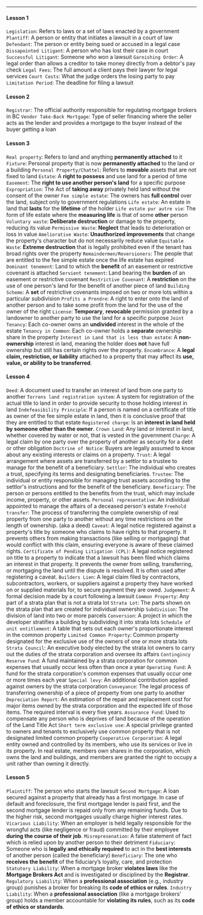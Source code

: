 ***
#### Lesson 1
`Legislation`: Refers to laws or a set of laws enacted by a government
`Plantiff`: A person or entity that initiates a lawsuit in a court of law
`Defendant`: The person or entity being sued or accused in a legal case
`Dissapointed Litigant`: A person who has lost their case in court
`Successful Litigant`: Someone who won a lawsuit
`Garnishing Order`: A legal order than allows a creditor to take money directly from a debtor's pay check
`Legal Fees`: The full amount a client pays their lawyer for legal services
`Court Costs`: What the judge orders the losing party to pay
`Limitation Period`: The deadline for filing a lawsuit

#### Lesson 2
`Registrar`: The official authority responsible for regulating mortgage brokers in BC
`Vendor Take-Back Mortgage`: Type of seller financing where the seller acts as the lender and provides a mortgage to the buyer instead of  the buyer getting a loan

#### Lesson 3
`Real property`: Refers to land and anything **permanently attached** to it
`Fixture`: Personal property that is now **permanently attached** to the land or a building
`Personal Property/Chattel`: Refers to **movable** assets that are not fixed to land
`Estate`: A **right to possess** and use land for a period of time
`Easement`: The **right to use another person's land** for a specific purpose
`Expropriation`: The Act of **taking away** privately held land without the consent of the owner
`Fee simple estate`: The owners has **full control** over the land, subject only to government regulations
`Life estate`: An estate in land that **lasts** for the **lifetime** of the holder
`Life estate pur autre vie`: The form of life estate where the **measuring life** is that of some **other** person
`Voluntary waste`: **Deliberate destruction** or damage to the property, reducing its value
`Permissive Waste`: **Neglect** that leads to deterioration or loss in value
`Ameliorative Waste`: **Unauthorized improvements** that change the property's character but do not necessarily reduce value
`Equitable Waste`: **Extreme destruction** that is legally prohibited even if the tenant has broad rights over the property
`Remaindermen/Reversioners`: The people that are entitled to the fee simple estate once the life estate has expired
`Dominant tenement`: Land to which the **benefit** of an easement or restrictive covenant is attached
`Servient tenement`: Land bearing the **burden** of an easement or restrictive covenant
`Restrictive Covenant`: A **restriction** on the use of one person's land for the benefit of another piece of land
`Building Scheme`: A **set** of restrictive covenants imposed on two or more lots within a particular subdivision
`Profits a Prendre`: A right to enter onto the land of another person and to take some profit from the land for the use of the owner of the right
`License`: **Temporary**, **revocable** permission granted by a landowner to another party to use the land for a specific purpose
`Joint Tenancy`: Each co-owner owns an **undivided** interest in the whole of the estate
`Tenancy in Common`: Each co-owner holds a **separate** ownership share in the property
`Interest in Land that is less than estate`: A **non-ownership** interest in land, meaning the holder does **not** have full ownership but still has certain rights over the property.
`Encumbrance`: A **legal claim, restriction, or liability** attached to a property that may affect its **use, value, or ability to be transferred**.

#### Lesson 4
`Deed`: A document used to transfer an interest of land from one party to another
`Torrens land registration system`: A system for registration of the actual title to land in order to provide security to those holding interest in land
`Indefeasibility Principle`: If a person is named on a certificate of title as owner of the fee simple estate in land, then it is conclusive proof that they are entitled to that estate
`Registered charge`: Is an **interest in land held by someone other than the owner**. 
`Crown Land`: Any land or interest in land, whether covered by water or not, that is vested in the government
`Charge`: A legal claim by one party over the property of another as security for a debt or other obligation
`Doctrine of Notice`: Buyers are legally assumed to know about any existing interests or claims on a property.
`Trust`: A legal arrangement where assets are transferred by a settlor to a trustee to manage for the benefit of a beneficiary.
`Settlor`: The individual who creates a trust, specifying its terms and designating beneficiaries.
`Trustee`: The individual or entity responsible for managing trust assets according to the settlor's instructions and for the benefit of the beneficiary.
`Beneficiary`: The person or persons entitled to the benefits from the trust, which may include income, property, or other assets.
`Personal representative`: An individual appointed to manage the affairs of a deceased person's estate
`Freehold transfer`: The process of transferring the complete ownership of real property from one party to another without any time restrictions on the length of ownership. (aka a deed)
`Caveat`: A legal notice registered against a property's title by someone who claims to have rights to that property. It prevents others from making transactions (like selling or mortgaging) that would conflict with this claim, ensuring everyone is aware of these claimed rights.
`Certificate of Pending Litigation (CPL)`: A legal notice registered on title to a property to indicate that a lawsuit has been filed which claims an interest in that property. It prevents the owner from selling, transferring, or mortgaging the land until the dispute is resolved. It is often used after registering a caveat.
`Builders Lien`: A legal claim filed by contractors, subcontractors, workers, or suppliers against a property they have worked on or supplied materials for, to secure payment they are owed.
`Judgement`: A formal decision made by a court following a lawsuit
`Common Property`: Any part of a strata plan that is not a strata lot
`Strata Lot`: The parts shown on the strata plan that are created for individual ownership
`Subdivision`: The division of land into two or more parcels
`Conversion`: A project in which the developer stratifies a building by subdividing it into strata lots
`Schedule of unit entitlement`: A table that sets out each owner's proportionate interest in the common property
`Limited Common Property`: Common property designated for the exclusive use of the owners of one or more strata lots
`Strata Council`: An executive body elected by the strata lot owners to carry out the duties of the strata corporation and oversee its affairs
`Contingincy Reserve Fund`: A fund maintained by a strata corporation for common expenses that usually occur less often than once a year
`Operating Fund`: A fund for the strata corporation's common expenses that usually occur one or more times each year
`Special levy`: An additional contribution applied against owners by the strata corporation
`Conveyance`: The legal process of transferring ownership of a piece of property from one party to another
`Depreciation Report`: An estimation of the repair and replacement cost for major items owned by the strata corporation and the expected life of those items. The required interval is every five years.
`Assurance Fund`: Used to compensate any person who is deprives of land because of the operation of the Land Title Act
`Short term exclusive use`: A special privilege granted to owners and tenants to exclusively use common property that is not designated limited common property
`Cooperative Corporation`: A legal entity owned and controlled by its members, who use its services or live in its property. In real estate, members own shares in the corporation, which owns the land and buildings, and members are granted the right to occupy a unit rather than owning it directly.

#### Lesson 5
`Plaintiff`: The person who starts the lawsuit
`Second Mortgage`: A loan secured against a property that already has a first mortgage. In case of default and foreclosure, the first mortgage lender is paid first, and the second mortgage lender is repaid only from any remaining funds. Due to the higher risk, second mortgages usually charge higher interest rates.
`Vicarious Liability`: When an employer is held legally responsible for the wrongful acts (like negligence or fraud) committed by their employee **during the course of their job**.
`Misrepresenation`: A false statement of fact which is relied upon by another person to their detriment
`Fiduciary`: Someone who is **legally and ethically required** to act in the **best interests** of another person (called the beneficiary)
`Beneficiary`: The one who **receives the benefit** of the fiduciary’s loyalty, care, and protection
`Statutory Liability`: When a mortgage broker **violates laws** like the **Mortgage Brokers Act** and is investigated or disciplined by the **Registrar**.
`Regulatory Liability`: When a **professional association** (e.g., industry group) punishes a broker for breaking its **code of ethics or rules**.
`Industry Liability`: When a **professional association** (like a mortgage brokers’ group) holds a member accountable for **violating its rules**, such as its **code of ethics or standards**.
